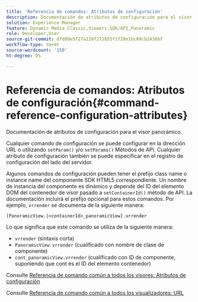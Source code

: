 ```yaml
---
title: 'Referencia de comandos: Atributos de configuración'
description: Documentación de atributos de configuración para el visor panorámico.
solution: Experience Manager
feature: Dynamic Media Classic,Viewers,SDK/API,Panoramic
role: Developer,User
source-git-commit: dfd80e5727a128f272855f1f28e1bc89cb2436bf
workflow-type: tm+mt
source-wordcount: '150'
ht-degree: 0%

---
```


# Referencia de comandos: Atributos de configuración{#command-reference-configuration-attributes}

Documentación de atributos de configuración para el visor panorámico.

Cualquier comando de configuración se puede configurar en la dirección URL o utilizando `setParam()` y/o `setParams()` Métodos de API. Cualquier atributo de configuración también se puede especificar en el registro de configuración del lado del servidor.

Algunos comandos de configuración pueden tener el prefijo class name o instance name del componente SDK HTML5 correspondiente. Un nombre de instancia del componente es dinámico y depende del ID del elemento DOM del contenedor de visor pasado a `setContainerId()` método de API. La documentación incluirá el prefijo opcional para estos comandos. Por ejemplo, `vrrender` se documenta de la siguiente manera:

```
[PanoramicView.|<containerId>_panoramicView].vrrender
```

Lo que significa que este comando se utiliza de la siguiente manera:

* `vrrender` (sintaxis corta)
* `PanoramicView.vrrender` (cualificado con nombre de clase de componente)
* `cont_panoramicView.vrrender` (cualificado con ID de componente, suponiendo que cont es el ID del elemento contenedor)


Consulte [Referencia de comando común a todos los visores: Atributos de configuración](../../../r-html5-viewer-20-cmdref-configattrib/r-html5-viewer-20-cmdref-configattrib.md#concept-850e0f2c49b949deb7cfbfd330d329bd)

Consulte [Referencia de comando común a todos los visualizadores: URL](../../../c-html5-viewer-20-cmdref-url/c-html5-viewer-20-cmdref-url.md#concept-9b337f349b7b406b8c33c7ee96b3e226)
